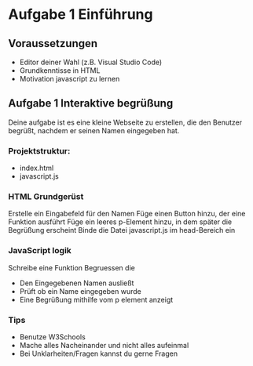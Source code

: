 # Aufgabe 1 Einführung

## Voraussetzungen
- Editor deiner Wahl (z.B. Visual Studio Code)
- Grundkenntisse in HTML
- Motivation javascript zu lernen

## Aufgabe 1 Interaktive begrüßung
Deine aufgabe ist es eine kleine Webseite zu erstellen, die den Benutzer begrüßt, nachdem er seinen Namen eingegeben hat.
### Projektstruktur:
- index.html
- javascript.js

### HTML Grundgerüst
Erstelle ein Eingabefeld für den Namen
Füge einen Button hinzu, der eine Funktion ausführt
Füge ein leeres p-Element hinzu, in dem später die Begrüßung erscheint
Binde die Datei javascript.js im head-Bereich ein

### JavaScript logik
Schreibe eine Funktion Begruessen die
- Den Eingegebenen Namen ausließt
- Prüft ob ein Name eingegeben wurde
- Eine Begrüßung mithilfe vom p element anzeigt

### Tips
- Benutze W3Schools
- Mache alles Nacheinander und nicht alles aufeinmal
- Bei Unklarheiten/Fragen kannst du gerne Fragen
